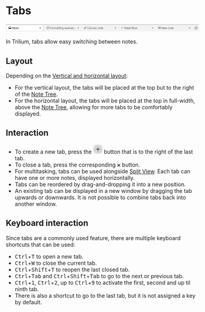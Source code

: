 # Tabs
![](2_Tabs_image.png)

In Trilium, tabs allow easy switching between notes.

## Layout

Depending on the [Vertical and horizontal layout](Vertical%20and%20horizontal%20layout.md):

*   For the vertical layout, the tabs will be placed at the top but to the right of the [Note Tree](Note%20Tree.md).
*   For the horizontal layout, the tabs will be placed at the top in full-width, above the [Note Tree](Note%20Tree.md), allowing for more tabs to be comfortably displayed.

## Interaction

*   To create a new tab, press the ![](1_Tabs_image.png) button that is to the right of the last tab.
*   To close a tab, press the corresponding ![](Tabs_image.png) button.
*   For multitasking, tabs can be used alongside [Split View](Split%20View.md). Each tab can have one or more notes, displayed horizontally.
*   Tabs can be reordered by drag-and-dropping it into a new position.
*   An existing tab can be displayed in a new window by dragging the tab upwards or downwards. It is not possible to combine tabs back into another window.

## Keyboard interaction

Since tabs are a commonly used feature, there are multiple keyboard shortcuts that can be used:

*   <kbd>Ctrl</kbd>+<kbd>T</kbd> to open a new tab.
*   <kbd>Ctrl</kbd>+<kbd>W</kbd> to close the current tab.
*   <kbd>Ctrl</kbd>+<kbd>Shift</kbd>+<kbd>T</kbd> to reopen the last closed tab.
*   <kbd>Ctrl</kbd>+<kbd>Tab</kbd> and <kbd>Ctrl</kbd>+<kbd>Shift</kbd>+<kbd>Tab</kbd> to go to the next or previous tab.
*   <kbd>Ctrl</kbd>+<kbd>1</kbd>, <kbd>Ctrl</kbd>+<kbd>2</kbd>, up to <kbd>Ctrl</kbd>+<kbd>9</kbd> to activate the first, second and up til ninth tab.
*   There is also a shortcut to go to the last tab, but it is not assigned a key by default.